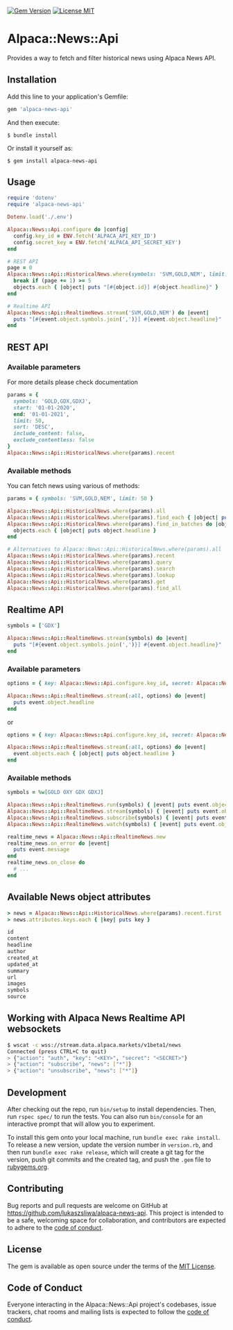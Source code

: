 [![Gem Version](https://badge.fury.io/rb/alpaca-news-api.svg)](https://badge.fury.io/rb/alpaca-news-api)
[![License MIT](https://img.shields.io/github/license/lukaszsliwa/alpaca-news-api)](https://github.com/lukaszsliwa/alpaca-news-api/blob/master/LICENSE)

# Alpaca::News::Api

Provides a way to fetch and filter historical news using Alpaca News API.

## Installation

Add this line to your application's Gemfile:

```ruby
gem 'alpaca-news-api'
```

And then execute:

    $ bundle install

Or install it yourself as:

    $ gem install alpaca-news-api

## Usage

```ruby
require 'dotenv'
require 'alpaca-news-api'

Dotenv.load('./.env')

Alpaca::News::Api.configure do |config|
  config.key_id = ENV.fetch('ALPACA_API_KEY_ID')
  config.secret_key = ENV.fetch('ALPACA_API_SECRET_KEY')
end

# REST API
page = 0
Alpaca::News::Api::HistoricalNews.where(symbols: 'SVM,GOLD,NEM', limit: 50).find_in_batches do |objects|
  break if (page += 1) >= 5
  objects.each { |object| puts "[#{object.id}] #{object.headline}" }
end

# Realtime API
Alpaca::News::Api::RealtimeNews.stream('SVM,GOLD,NEM') do |event|
  puts "[#{event.object.symbols.join(',')}] #{event.object.headline}"
end
```

## REST API

### Available parameters

For more details please check documentation

```ruby
params = {
  symbols: 'GOLD,GDX,GDXJ',
  start: '01-01-2020',
  end: '01-01-2021',
  limit: 50,
  sort: 'DESC',
  include_content: false,
  exclude_contentless: false
}
Alpaca::News::Api::HistoricalNews.where(params).recent
```

### Available methods

You can fetch news using various of methods:

```ruby
params = { symbols: 'SVM,GOLD,NEM', limit: 50 }

Alpaca::News::Api::HistoricalNews.where(params).all
Alpaca::News::Api::HistoricalNews.where(params).find_each { |object| puts object.headline }
Alpaca::News::Api::HistoricalNews.where(params).find_in_batches do |objects|
  objects.each { |object| puts object.headline }
end

# Alternatives to Alpaca::News::Api::HistoricalNews.where(params).all
Alpaca::News::Api::HistoricalNews.where(params).recent
Alpaca::News::Api::HistoricalNews.where(params).query
Alpaca::News::Api::HistoricalNews.where(params).search
Alpaca::News::Api::HistoricalNews.where(params).lookup
Alpaca::News::Api::HistoricalNews.where(params).get
Alpaca::News::Api::HistoricalNews.where(params).find_all

```

## Realtime API

```ruby
symbols = ['GDX']

Alpaca::News::Api::RealtimeNews.stream(symbols) do |event|
  puts "[#{event.object.symbols.join(',')}] #{event.object.headline}"
end
```

### Available parameters

```ruby
options = { key: Alpaca::News::Api.configure.key_id, secret: Alpaca::News::Api.configure.secret_key }

Alpaca::News::Api::RealtimeNews.stream(:all, options) do |event|
  puts event.object.headline
end
```

or

```ruby
options = { key: Alpaca::News::Api.configure.key_id, secret: Alpaca::News::Api.configure.secret_key }

Alpaca::News::Api::RealtimeNews.stream(:all, options) do |event|
  event.objects.each { |object| puts object.headline }
end
```

### Available methods

```ruby
symbols = %w[GOLD OXY GDX GDXJ]

Alpaca::News::Api::RealtimeNews.run(symbols) { |event| puts event.object.headline }
Alpaca::News::Api::RealtimeNews.stream(symbols) { |event| puts event.object.headline }
Alpaca::News::Api::RealtimeNews.subscribe(symbols) { |event| puts event.object.headline }
Alpaca::News::Api::RealtimeNews.watch(symbols) { |event| puts event.object.headline }

realtime_news = Alpaca::News::Api::RealtimeNews.new
realtime_news.on_error do |event|
  puts event.message
end
realtime_news.on_close do
  # ...
end
```

## Available News object attributes

```ruby
> news = Alpaca::News::Api::HistoricalNews.where(params).recent.first
> news.attributes.keys.each { |key| puts key }

id
content
headline
author
created_at
updated_at
summary
url
images
symbols
source

```

## Working with Alpaca News Realtime API websockets

```bash
$ wscat -c wss://stream.data.alpaca.markets/v1beta1/news
Connected (press CTRL+C to quit)
> {"action": "auth", "key": "<KEY>", "secret": "<SECRET>"}
> {"action": "subscribe", "news": ["*"]}
> {"action": "unsubscribe", "news": ["*"]}
```

## Development

After checking out the repo, run `bin/setup` to install dependencies. Then, run `rspec spec/` to run the tests. You can also run `bin/console` for an interactive prompt that will allow you to experiment.

To install this gem onto your local machine, run `bundle exec rake install`. To release a new version, update the version number in `version.rb`, and then run `bundle exec rake release`, which will create a git tag for the version, push git commits and the created tag, and push the `.gem` file to [rubygems.org](https://rubygems.org).

## Contributing

Bug reports and pull requests are welcome on GitHub at https://github.com/lukaszsliwa/alpaca-news-api. This project is intended to be a safe, welcoming space for collaboration, and contributors are expected to adhere to the [code of conduct](https://github.com/lukaszsliwa/alpaca-news-api/blob/master/CODE_OF_CONDUCT.md).

## License

The gem is available as open source under the terms of the [MIT License](https://opensource.org/licenses/MIT).

## Code of Conduct

Everyone interacting in the Alpaca::News::Api project's codebases, issue trackers, chat rooms and mailing lists is expected to follow the [code of conduct](https://github.com/lukaszsliwa/alpaca-news-api/blob/master/CODE_OF_CONDUCT.md).
